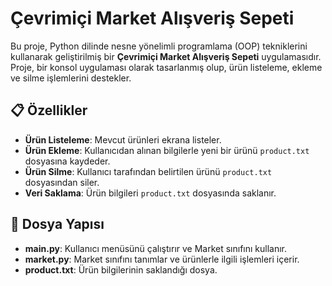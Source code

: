 # Çevrimiçi Market Alışveriş Sepeti

Bu proje, Python dilinde nesne yönelimli programlama (OOP) tekniklerini kullanarak geliştirilmiş bir **Çevrimiçi Market Alışveriş Sepeti** uygulamasıdır. Proje, bir konsol uygulaması olarak tasarlanmış olup, ürün listeleme, ekleme ve silme işlemlerini destekler.

## 📋 Özellikler

- **Ürün Listeleme**: Mevcut ürünleri ekrana listeler.
- **Ürün Ekleme**: Kullanıcıdan alınan bilgilerle yeni bir ürünü `product.txt` dosyasına kaydeder.
- **Ürün Silme**: Kullanıcı tarafından belirtilen ürünü `product.txt` dosyasından siler.
- **Veri Saklama**: Ürün bilgileri `product.txt` dosyasında saklanır.

## 📁 Dosya Yapısı

- **main.py**: Kullanıcı menüsünü çalıştırır ve Market sınıfını kullanır.
- **market.py**: Market sınıfını tanımlar ve ürünlerle ilgili işlemleri içerir.
- **product.txt**: Ürün bilgilerinin saklandığı dosya. 
